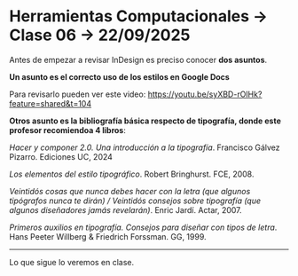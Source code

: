 # Herramientas Computacionales → Clase 06 → 22/09/2025

Antes de empezar a revisar InDesign es preciso conocer **dos asuntos**. 

**Un asunto es el correcto uso de los estilos en Google Docs**

Para revisarlo pueden ver este video: https://youtu.be/syXBD-rOIHk?feature=shared&t=104

**Otros asunto es la bibliografía básica respecto de tipografía, donde este profesor recomiendoa 4 libros**: 

*Hacer y componer 2.0. Una introducción a la tipografía*. Francisco Gálvez Pizarro. Ediciones UC, 2024

*Los elementos del estilo tipográfico*. Robert Bringhurst. FCE, 2008.

*Veintidós cosas que nunca debes hacer con la letra (que algunos tipógrafos nunca te dirán) / Veintidós consejos sobre tipografía (que algunos diseñadores jamás revelarán)*. Enric Jardí. Actar, 2007.

*Primeros auxilios en tipografía. Consejos para diseñar con tipos de letra*. Hans Peeter Willberg & Friedrich Forssman. GG, 1999.

- - - - - - - 

Lo que sigue lo veremos en clase.
